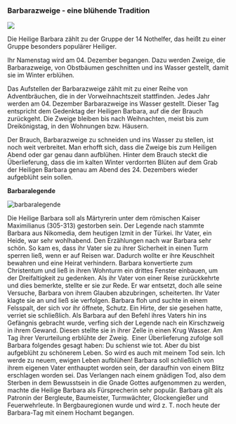 ### Barbarazweige - eine blühende Tradition

![](/content/4/04_media/media/image1.jpeg)

Die Heilige Barbara zählt zu der Gruppe der 14 Nothelfer, das heißt zu
einer Gruppe besonders populärer Heiliger.

Ihr Namenstag wird am 04. Dezember begangen. Dazu werden Zweige, die
Barbarazweige, von Obstbäumen geschnitten und ins Wasser gestellt, damit
sie im Winter erblühen.

Das Aufstellen der Barbarazweige zählt mit zu einer Reihe von
Adventbräuchen, die in der Vorweihnachtszeit stattfinden. Jedes Jahr
werden am 04. Dezember Barbarazweige ins Wasser gestellt. Dieser Tag
entspricht dem Gedenktag der Heiligen Barbara, auf die der Brauch
zurückgeht. Die Zweige bleiben bis nach Weihnachten, meist bis zum
Dreikönigstag, in den Wohnungen bzw. Häusern.

Der Brauch, Barbarazweige zu schneiden und ins Wasser zu stellen, ist
noch weit verbreitet. Man erhofft sich, dass die Zweige bis zum Heiligen
Abend oder gar genau dann aufblühen. Hinter dem Brauch steckt die
Überlieferung, dass die im kalten Winter verdorrten Blüten auf dem Grab
der Heiligen Barbara genau am Abend des 24. Dezembers wieder aufgeblüht
sein sollen.

**Barbaralegende**

![barbaralegende](/content/4/04_media/media/image2.jpeg)

Die Heilige Barbara soll als Märtyrerin
unter dem römischen Kaiser Maximilianus (305-313) gestorben sein. Der
Legende nach stammte Barbara aus Nikomedia, dem heutigen Izmit in der
Türkei. Ihr Vater, ein Heide, war sehr wohlhabend. Den Erzählungen nach
war Barbara sehr schön. So kam es, dass ihr Vater sie zu ihrer
Sicherheit in einen Turm sperren ließ, wenn er auf Reisen war. Dadurch
wollte er ihre Keuschheit bewahren und eine Heirat verhindern. Barbara
konvertierte zum Christentum und ließ in ihren Wohnturm ein drittes
Fenster einbauen, um der Dreifaltigkeit zu gedenken. Als ihr Vater von
einer Reise zurückkehrte und dies bemerkte, stellte er sie zur Rede. Er
war entsetzt, doch alle seine Versuche, Barbara von ihrem Glauben
abzubringen, scheiterten. Ihr Vater klagte sie an und ließ sie
verfolgen. Barbara floh und suchte in einem Felsspalt, der sich vor ihr
öffnete, Schutz. Ein Hirte, der sie gesehen hatte, verriet sie
schließlich. Als Barbara auf den Befehl ihres Vaters hin ins Gefängnis
gebracht wurde, verfing sich der Legende nach ein Kirschzweig in ihrem
Gewand. Diesen stellte sie in ihrer Zelle in einen Krug Wasser. Am Tag
ihrer Verurteilung erblühte der Zweig.  Einer Überlieferung zufolge soll
Barbara folgendes gesagt haben: Du schienst wie tot. Aber du bist
aufgeblüht zu schönerem Leben. So wird es auch mit meinem Tod sein. Ich
werde zu neuem, ewigen Leben aufblühen! Barbara soll schließlich von
ihrem eigenen Vater enthauptet worden sein, der daraufhin von einem
Blitz erschlagen worden sei. Das Verlangen nach einem gnädigen Tod, also
dem Sterben in dem Bewusstsein in die Gnade Gottes aufgenommen zu
werden, machte die Heilige Barbara als Fürsprecherin sehr populär.
Barbara gilt als Patronin der Bergleute, Baumeister, Turmwächter,
Glockengießer und Feuerwehrleute. In Bergbauregionen wurde und wird z.
T. noch heute der Barbara-Tag mit einem Hochamt begangen.
